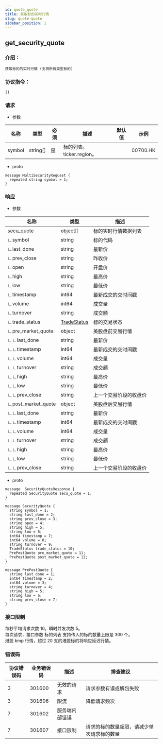 ```yaml
---
id: quote_quote
title: 获取标的实时行情
slug: quote-quote
sidebar_position: 2
---
```


## get_security_quote

### 介绍：
    获取标的的实时行情 (支持所有类型标的)
### 协议指令：
    11
### 请求
* 参数

| 名称 | 类型   | 必须  | 描述      |  默认值  |  示例   |
|-------|-------|-----|---------|-----|----|
| symbol | string[]   | 是  | 标的列表。ticker.region。  | | 00700.HK|

* proto
```
message MultiSecurityRequest {
  repeated string symbol = 1;
}
```
### 响应
* 参数

| 名称 | 类型   | 描述  | 
|-------|-------|-----|
|secu_quote|object[]| 标的实时行情数据列表 |
|∟symbol|string| 标的代码 |
|∟last_done|string| 最新价 |
|∟prev_close|string| 昨收价 |
|∟open|string| 开盘价 |
|∟high|string| 最高价 |
|∟low|string| 最低价 |
|∟timestamp|int64| 最新成交的交时间戳 |
|∟volume|int64| 成交量 |
|∟turnover|string| 成交额 |
|∟trade_status|[TradeStatus](../quote-object#TradeStatus)| 标的交易状态 |
|∟pre_market_quote|object| 美股盘前交易行情 |
|∟∟last_done|string| 最新价 |
|∟∟timestamp|int64| 最新成交的交时间戳 |
|∟∟volume|int64| 成交量 |
|∟∟turnover|string| 成交额 |
|∟∟high|string| 最高价 |
|∟∟low|string| 最低价 |
|∟∟prev_close|string| 上一个交易阶段的收盘价 |
|∟post_market_quote|object| 美股盘后交易行情 |
|∟∟last_done|string| 最新价 |
|∟∟timestamp|int64| 最新成交的交时间戳 |
|∟∟volume|int64| 成交量 |
|∟∟turnover|string| 成交额 |
|∟∟high|string| 最高价 |
|∟∟low|string| 最低价 |
|∟∟prev_close|string| 上一个交易阶段的收盘价 |

* proto
```
message  SecurityQuoteResponse {
  repeated SecurityQuote secu_quote = 1;
}

message SecurityQuote {
  string symbol = 1;
  string last_done = 2;
  string prev_close = 3;
  string open = 4;
  string high = 5;
  string low = 6;
  int64 timestamp = 7;
  int64 volume = 8;
  string turnover = 9;
  TradeStatus trade_status = 10;
  PrePostQuote pre_market_quote = 11;
  PrePostQuote post_market_quote = 12;
}

message PrePostQuote {
  string last_done = 1;
  int64 timestamp = 2;
  int64 volume = 3;
  string turnover = 4;
  string high = 5;
  string low = 6;
  string prev_close = 7;
}
```
### 接口限制
每秒平均请求次数 10。瞬时并发次数 5。   
每次请求，接口参数 标的列表 支持传入的标的数量上限是 300 个。    
港股 bmp 行情，超过 20 支的港股标的将响应延迟行情。

### 错误码

| 协议错误码 | 业务错误码   | 描述  | 排查建议 |
|-------|-------|-----|----|
|3 | 301600| 无效的请求 | 请求参数有误或解包失败 |
|3 | 301606| 限流 | 降低请求频次 |
|7 | 301602| 服务端内部错误 ||
|7 | 301607| 接口限制 | 请求的标的数量超限，请减少单次请求标的数量 |
